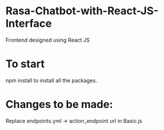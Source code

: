 # Rasa-Chatbot-with-React-JS-Interface
Frontend designed using React JS 


# To start
npm install to install all the packages.

# Changes to be made:

Replace endpoints.yml -> action_endpoint url in Basic.js 



